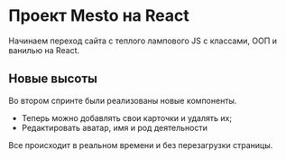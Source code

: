 # Проект Mesto на React

Начинаем переход сайта с теплого лампового JS с классами, ООП и ванилью на React.

## Новые высоты
Во втором спринте были реализованы новые компоненты.
- Теперь можно добавлять свои карточки и удалять их;
- Редактировать аватар, имя и род деятельности

Все происходит в реальном времени и без перезагрузки страницы.